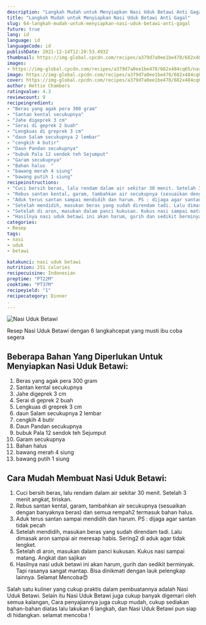 ```yaml
---
description: "Langkah Mudah untuk Menyiapkan Nasi Uduk Betawi Anti Gagal"
title: "Langkah Mudah untuk Menyiapkan Nasi Uduk Betawi Anti Gagal"
slug: 64-langkah-mudah-untuk-menyiapkan-nasi-uduk-betawi-anti-gagal
future: true
lang: id
language: id
languageCode: id
publishDate: 2021-12-14T12:20:53.493Z 
thumbnail: https://img-global.cpcdn.com/recipes/a379d7a0ee1be478/682x484cq65/nasi-uduk-betawi-foto-resep-utama.png
images:
- https://img-global.cpcdn.com/recipes/a379d7a0ee1be478/682x484cq65/nasi-uduk-betawi-foto-resep-utama.png
image: https://img-global.cpcdn.com/recipes/a379d7a0ee1be478/682x484cq65/nasi-uduk-betawi-foto-resep-utama.png
cover: https://img-global.cpcdn.com/recipes/a379d7a0ee1be478/682x484cq65/nasi-uduk-betawi-foto-resep-utama.png
author: Hettie Chambers
ratingvalue: 4.3
reviewcount: 9
recipeingredient:
- "Beras yang agak pera 300 gram"
- "Santan kental secukupnya"
- "Jahe digeprek 3 cm"
- "Serai di geprek 2 buah"
- "Lengkuas di greprek 3 cm"
- "daun Salam secukupnya 2 lembar"
- "cengkih 4 butir"
- "Daun Pandan secukupnya"
- "bubuk Pala 12 sendok teh Sejumput"
- "Garam secukupnya"
- "Bahan halus  "
- "bawang merah 4 siung"
- "bawang putih 1 siung"
recipeinstructions:
- "Cuci bersih beras, lalu rendam dalam air sekitar 30 menit. Setelah 3 menit angkat, tiriskan."
- "Rebus santan kental, garam, tambahkan air secukupnya (sesuaikan dengan banyaknya beras) dan semua rempah2 termasuk bahan halus."
- "Aduk terus santan sampai mendidih dan harum. PS : dijaga agar santan tidak pecah"
- "Setelah mendidih, masukan beras yang sudah direndam tadi. Lalu dimasak aron sampai air meresap habis. Sering2 di aduk agar tidak lengket."
- "Setelah di aron, masukan dalam panci kukusan. Kukus nasi sampai matang. Angkat dan sajikan"
- "Hasilnya nasi uduk betawi ini akan harum, gurih dan sedikit berminyak. Tapi rasanya sangat mantap. Bisa dinikmati dengan lauk pelengkap lainnya. Selamat Mencoba😍"
categories:
- Resep
tags:
- nasi
- uduk
- betawi

katakunci: nasi uduk betawi 
nutrition: 251 calories
recipecuisine: Indonesian
preptime: "PT22M"
cooktime: "PT37M"
recipeyield: "1"
recipecategory: Dinner
. 
---
```



![Nasi Uduk Betawi](https://img-global.cpcdn.com/recipes/a379d7a0ee1be478/682x484cq65/nasi-uduk-betawi-foto-resep-utama.png)

Resep Nasi Uduk Betawi    dengan 6 langkahcepat yang musti ibu coba segera

<!--inarticleads1-->

## Beberapa Bahan Yang Diperlukan Untuk Menyiapkan Nasi Uduk Betawi:

1. Beras yang agak pera 300 gram
1. Santan kental secukupnya
1. Jahe digeprek 3 cm
1. Serai di geprek 2 buah
1. Lengkuas di greprek 3 cm
1. daun Salam secukupnya 2 lembar
1. cengkih 4 butir
1. Daun Pandan secukupnya
1. bubuk Pala 12 sendok teh Sejumput
1. Garam secukupnya
1. Bahan halus  
1. bawang merah 4 siung
1. bawang putih 1 siung



<!--inarticleads2-->

## Cara Mudah Membuat Nasi Uduk Betawi:

1. Cuci bersih beras, lalu rendam dalam air sekitar 30 menit. Setelah 3 menit angkat, tiriskan.
1. Rebus santan kental, garam, tambahkan air secukupnya (sesuaikan dengan banyaknya beras) dan semua rempah2 termasuk bahan halus.
1. Aduk terus santan sampai mendidih dan harum. PS : dijaga agar santan tidak pecah
1. Setelah mendidih, masukan beras yang sudah direndam tadi. Lalu dimasak aron sampai air meresap habis. Sering2 di aduk agar tidak lengket.
1. Setelah di aron, masukan dalam panci kukusan. Kukus nasi sampai matang. Angkat dan sajikan
1. Hasilnya nasi uduk betawi ini akan harum, gurih dan sedikit berminyak. Tapi rasanya sangat mantap. Bisa dinikmati dengan lauk pelengkap lainnya. Selamat Mencoba😍




Salah satu kuliner yang cukup praktis dalam pembuatannya adalah  Nasi Uduk Betawi. Selain itu  Nasi Uduk Betawi  juga cukup banyak digemari oleh semua kalangan, Cara penyajiannya juga cukup mudah, cukup sediakan bahan-bahan diatas lalu lakukan 6 langkah, dan  Nasi Uduk Betawi  pun siap di hidangkan. selamat mencoba !
